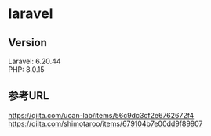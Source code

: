 # laravel
## Version
Laravel: 6.20.44  
PHP: 8.0.15

## 参考URL
https://qiita.com/ucan-lab/items/56c9dc3cf2e6762672f4
https://qiita.com/shimotaroo/items/679104b7e00dd9f89907